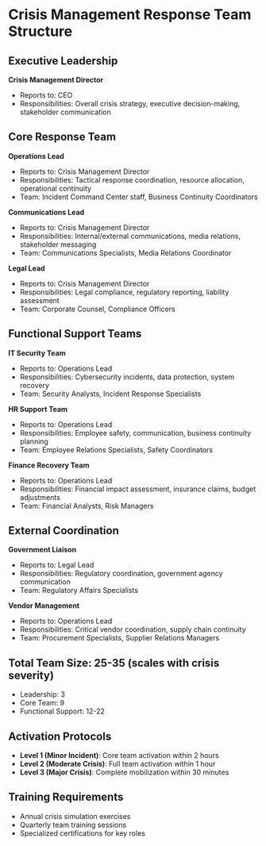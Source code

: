 # Crisis Management Response Team Structure

## Executive Leadership
**Crisis Management Director**
- Reports to: CEO
- Responsibilities: Overall crisis strategy, executive decision-making, stakeholder communication

## Core Response Team
**Operations Lead**
- Reports to: Crisis Management Director
- Responsibilities: Tactical response coordination, resource allocation, operational continuity
- Team: Incident Command Center staff, Business Continuity Coordinators

**Communications Lead**
- Reports to: Crisis Management Director
- Responsibilities: Internal/external communications, media relations, stakeholder messaging
- Team: Communications Specialists, Media Relations Coordinator

**Legal Lead**
- Reports to: Crisis Management Director
- Responsibilities: Legal compliance, regulatory reporting, liability assessment
- Team: Corporate Counsel, Compliance Officers

## Functional Support Teams
**IT Security Team**
- Reports to: Operations Lead
- Responsibilities: Cybersecurity incidents, data protection, system recovery
- Team: Security Analysts, Incident Response Specialists

**HR Support Team**
- Reports to: Operations Lead
- Responsibilities: Employee safety, communication, business continuity planning
- Team: Employee Relations Specialists, Safety Coordinators

**Finance Recovery Team**
- Reports to: Operations Lead
- Responsibilities: Financial impact assessment, insurance claims, budget adjustments
- Team: Financial Analysts, Risk Managers

## External Coordination
**Government Liaison**
- Reports to: Legal Lead
- Responsibilities: Regulatory coordination, government agency communication
- Team: Regulatory Affairs Specialists

**Vendor Management**
- Reports to: Operations Lead
- Responsibilities: Critical vendor coordination, supply chain continuity
- Team: Procurement Specialists, Supplier Relations Managers

## Total Team Size: 25-35 (scales with crisis severity)
- Leadership: 3
- Core Team: 9
- Functional Support: 12-22

## Activation Protocols
- **Level 1 (Minor Incident)**: Core team activation within 2 hours
- **Level 2 (Moderate Crisis)**: Full team activation within 1 hour
- **Level 3 (Major Crisis)**: Complete mobilization within 30 minutes

## Training Requirements
- Annual crisis simulation exercises
- Quarterly team training sessions
- Specialized certifications for key roles